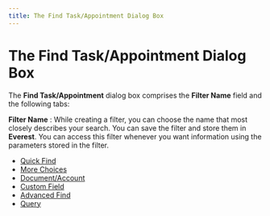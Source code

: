 ```yaml
---
title: The Find Task/Appointment Dialog Box
---
```


# The Find Task/Appointment Dialog Box


The **Find Task/Appointment** dialog box comprises the **Filter Name** field and the following tabs:


**Filter Name**
: While creating a filter, you can choose the name that most closely describes your search. You can save the filter and store them in **Everest**. You can access this filter whenever you want information using the parameters stored in the filter.

- [Quick Find]({{site.cm_baseurl}}/find-tasks-appointments/create-new-filter/find-task-appointment-dlg/find_task_appointment_quick_find.html)
- [More Choices]({{site.cm_baseurl}}/find-tasks-appointments/create-new-filter/find-task-appointment-dlg/find_task_appointment_more_choices.html)
- [Document/Account]({{site.cm_baseurl}}/find-tasks-appointments/create-new-filter/find-task-appointment-dlg/find_task_appointment_document_account.html)
- [Custom Field]({{site.cm_baseurl}}/find-tasks-appointments/create-new-filter/find-task-appointment-dlg/find_task_appointment_custom_field.html)
- [Advanced Find]({{site.cm_baseurl}}/find-tasks-appointments/create-new-filter/find-task-appointment-dlg/find_task_appointment_advanced_find.html)
- [Query]({{site.cm_baseurl}}/find-tasks-appointments/create-new-filter/find-task-appointment-dlg/find_task_appointment_query.html)

